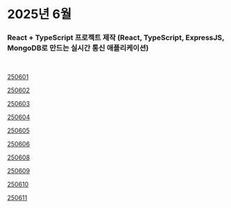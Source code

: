 # 2025년 6월

### React + TypeScript 프로젝트 제작 (React, TypeScript, ExpressJS, MongoDB로 만드는 실시간 통신 애플리케이션)

<br />

[250601](/DateLink/2025-06/250601.md)

[250602](/DateLink/2025-06/250602.md)

[250603](/DateLink/2025-06/250603.md)

[250604](/DateLink/2025-06/250604.md)

[250605](/DateLink/2025-06/250605.md)

[250606](/DateLink/2025-06/250606.md)

[250608](/DateLink/2025-06/250608.md)

[250609](/DateLink/2025-06/250609.md)

[250610](/DateLink/2025-06/250610.md)

[250611](/DateLink/2025-06/250611.md)

<!--

[250612](/DateLink/2025-06/250612.md)

[250613](/DateLink/2025-06/250613.md)

[250614](/DateLink/2025-06/250614.md)

[250616](/DateLink/2025-06/250616.md)

[250618](/DateLink/2025-06/250618.md)

[250619](/DateLink/2025-06/250619.md)

[250620](/DateLink/2025-06/250620.md)

[250622](/DateLink/2025-06/250622.md)

[250623](/DateLink/2025-06/250623.md)

[250625](/DateLink/2025-06/250625.md)

[250626](/DateLink/2025-06/250626.md)

[250627](/DateLink/2025-06/250627.md)

[250628](/DateLink/2025-06/250628.md)

[250629](/DateLink/2025-06/250629.md)

[250630](/DateLink/2025-06/250630.md) -->

